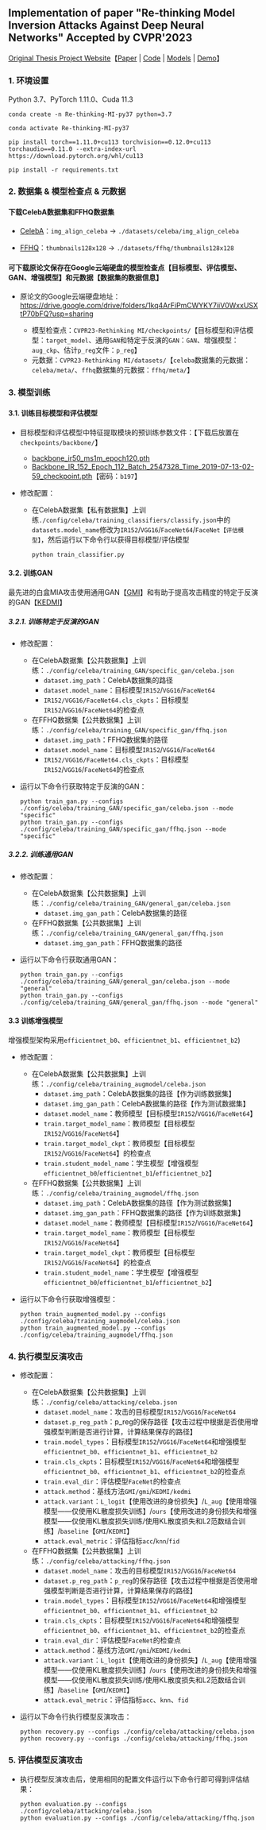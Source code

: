 ## Implementation of paper "Re-thinking Model Inversion Attacks Against Deep Neural Networks" Accepted by CVPR'2023
[Original Thesis Project Website](https://ngoc-nguyen-0.github.io/re-thinking_model_inversion_attacks/)【[Paper](https://arxiv.org/pdf/2304.01669.pdf) | [Code](https://openaccess.thecvf.com/content/CVPR2023/papers/Nguyen_Re-Thinking_Model_Inversion_Attacks_Against_Deep_Neural_Networks_CVPR_2023_paper.pdf) | [Models](https://drive.google.com/drive/folders/1kq4ArFiPmCWYKY7iiV0WxxUSXtP70bFQ) | [Demo](https://colab.research.google.com/drive/1k3ml6cRV0jBZyIKbu8CTBcbraSeNP3w1?usp=sharing)】
### 1. 环境设置
Python 3.7、PyTorch 1.11.0、Cuda 11.3
```
conda create -n Re-thinking-MI-py37 python=3.7

conda activate Re-thinking-MI-py37

pip install torch==1.11.0+cu113 torchvision==0.12.0+cu113 torchaudio==0.11.0 --extra-index-url https://download.pytorch.org/whl/cu113

pip install -r requirements.txt
```

### 2. 数据集 & 模型检查点 & 元数据

#### 下载CelebA数据集和FFHQ数据集
- [CelebA](https://mmlab.ie.cuhk.edu.hk/projects/CelebA.html)：`img_align_celeba` → `./datasets/celeba/img_align_celeba`

- [FFHQ](https://github.com/NVlabs/ffhq-dataset)：`thumbnails128x128` → `./datasets/ffhq/thumbnails128x128`

#### 可下载原论文保存在Google云端硬盘的模型检查点【目标模型、评估模型、GAN、增强模型】和元数据【数据集的数据信息】

- 原论文的Google云端硬盘地址：https://drive.google.com/drive/folders/1kq4ArFiPmCWYKY7iiV0WxxUSXtP70bFQ?usp=sharing

  - 模型检查点：`CVPR23-Rethinking MI/checkpoints/`【目标模型和评估模型：`target_model`、通用`GAN`和特定于反演的`GAN`：`GAN`、增强模型：`aug_ckp`、估计`p_reg`文件：`p_reg`】
  - 元数据：`CVPR23-Rethinking MI/datasets/`【`celeba`数据集的元数据：`celeba/meta/`、`ffhq`数据集的元数据：`ffhq/meta/`】

### 3. 模型训练

#### 3.1. 训练目标模型和评估模型

- 目标模型和评估模型中特征提取模块的预训练参数文件：【下载后放置在`checkpoints/backbone/`】
  - [backbone_ir50_ms1m_epoch120.pth](https://drive.google.com/drive/folders/1omzvXV_djVIW2A7I09DWMe9JR-9o_MYh)
  - [Backbone_IR_152_Epoch_112_Batch_2547328_Time_2019-07-13-02-59_checkpoint.pth](https://pan.baidu.com/s/1-9sFB3H1mL8bt2jH7EagtA#list/path=%2Fms1m-ir152)【密码：`b197`】

- 修改配置：
  - 在CelebA数据集【私有数据集】上训练`./config/celeba/training_classifiers/classify.json`中的`datasets.model_name`修改为`IR152`/`VGG16`/`FaceNet64`/`FaceNet【评估模型】`，然后运行以下命令行以获得目标模型/评估模型
  
      ```
      python train_classifier.py
      ```

#### 3.2. 训练GAN

最先进的白盒MIA攻击使用通用GAN【[GMI](https://openaccess.thecvf.com/content_CVPR_2020/papers/Zhang_The_Secret_Revealer_Generative_Model-Inversion_Attacks_Against_Deep_Neural_Networks_CVPR_2020_paper.pdf)】和有助于提高攻击精度的特定于反演的GAN【[KEDMI](https://openaccess.thecvf.com/content/ICCV2021/papers/Chen_Knowledge-Enriched_Distributional_Model_Inversion_Attacks_ICCV_2021_paper.pdf)】

##### 3.2.1. 训练特定于反演的GAN
* 修改配置：
  * 在CelebA数据集【公共数据集】上训练：`./config/celeba/training_GAN/specific_gan/celeba.json`
    * `dataset.img_path`：CelebA数据集的路径
    * `dataset.model_name`：目标模型`IR152`/`VGG16`/`FaceNet64`
    * `IR152/VGG16/FaceNet64.cls_ckpts`：目标模型`IR152`/`VGG16`/`FaceNet64`的检查点
  * 在FFHQ数据集【公共数据集】上训练：`./config/celeba/training_GAN/specific_gan/ffhq.json`
    * `dataset.img_path`：FFHQ数据集的路径
    * `dataset.model_name`：目标模型`IR152`/`VGG16`/`FaceNet64`
    * `IR152/VGG16/FaceNet64.cls_ckpts`：目标模型`IR152`/`VGG16`/`FaceNet64`的检查点
  
* 运行以下命令行获取特定于反演的GAN：
    ```
    python train_gan.py --configs ./config/celeba/training_GAN/specific_gan/celeba.json --mode "specific"
    python train_gan.py --configs ./config/celeba/training_GAN/specific_gan/ffhq.json --mode "specific"
    ```
  
##### 3.2.2. 训练通用GAN
* 修改配置：
  * 在CelebA数据集【公共数据集】上训练：`./config/celeba/training_GAN/general_gan/celeba.json`
    * `dataset.img_gan_path`：CelebA数据集的路径
  * 在FFHQ数据集【公共数据集】上训练：`./config/celeba/training_GAN/general_gan/ffhq.json`
    * `dataset.img_gan_path`：FFHQ数据集的路径
  
* 运行以下命令行获取通用GAN：
  ```
  python train_gan.py --configs ./config/celeba/training_GAN/general_gan/celeba.json --mode "general"
  python train_gan.py --configs ./config/celeba/training_GAN/general_gan/ffhq.json --mode "general"
  ```

#### 3.3 训练增强模型
增强模型架构采用`efficientnet_b0`、`efficientnet_b1`、`efficientnet_b2`) 
* 修改配置：
  * 在CelebA数据集【公共数据集】上训练：`./config/celeba/training_augmodel/celeba.json`
    * `dataset.img_path`：CelebA数据集的路径【作为训练数据集】
    * `dataset.img_gan_path`：CelebA数据集的路径【作为测试数据集】
    * `dataset.model_name`：教师模型【目标模型`IR152`/`VGG16`/`FaceNet64`】
    * `train.target_model_name`：教师模型【目标模型`IR152`/`VGG16`/`FaceNet64`】
    * `train.target_model_ckpt`：教师模型【目标模型`IR152`/`VGG16`/`FaceNet64`】的检查点
    * `train.student_model_name`：学生模型【增强模型`efficientnet_b0`/`efficientnet_b1`/`efficientnet_b2`】
  * 在FFHQ数据集【公共数据集】上训练：`./config/celeba/training_augmodel/ffhq.json`
    * `dataset.img_path`：CelebA数据集的路径【作为测试数据集】
    * `dataset.img_gan_path`：FFHQ数据集的路径【作为训练数据集】
    * `dataset.model_name`：教师模型【目标模型`IR152`/`VGG16`/`FaceNet64`】
    * `train.target_model_name`：教师模型【目标模型`IR152`/`VGG16`/`FaceNet64`】
    * `train.target_model_ckpt`：教师模型【目标模型`IR152`/`VGG16`/`FaceNet64`】的检查点
    * `train.student_model_name`：学生模型【增强模型`efficientnet_b0`/`efficientnet_b1`/`efficientnet_b2`】
  
* 运行以下命令行获取增强模型：
  ```
  python train_augmented_model.py --configs ./config/celeba/training_augmodel/celeba.json
  python train_augmented_model.py --configs ./config/celeba/training_augmodel/ffhq.json
  ```

### 4. 执行模型反演攻击

* 修改配置：
  * 在CelebA数据集【公共数据集】上训练：`./config/celeba/attacking/celeba.json`
    * `dataset.model_name`：攻击的目标模型`IR152`/`VGG16`/`FaceNet64`
    * `dataset.p_reg_path`：p_reg的保存路径【攻击过程中根据是否使用增强模型判断是否进行计算，计算结果保存的路径】
    * `train.model_types`：目标模型`IR152`/`VGG16`/`FaceNet64`和增强模型`efficientnet_b0`、`efficientnet_b1`、`efficientnet_b2`
    * `train.cls_ckpts`：目标模型`IR152`/`VGG16`/`FaceNet64`和增强模型`efficientnet_b0`、`efficientnet_b1`、`efficientnet_b2`的检查点
    * `train.eval_dir`：评估模型`FaceNet`的检查点
    * `attack.method`：基线方法`GMI/gmi`/`KEDMI/kedmi`
    * `attack.variant`：`L_logit`【使用改进的身份损失】/`L_aug`【使用增强模型——仅使用KL散度损失训练】/`ours`【使用改进的身份损失和增强模型——仅使用KL散度损失训练/使用KL散度损失和L2范数结合训练】/`baseline`【`GMI`/`KEDMI`】
    * `attack.eval_metric`：评估指标`acc`/`knn`/`fid`
  * 在FFHQ数据集【公共数据集】上训练：`./config/celeba/attacking/ffhq.json`
    * `dataset.model_name`：攻击的目标模型`IR152`/`VGG16`/`FaceNet64`
    * `dataset.p_reg_path`：`p_reg`的保存路径【攻击过程中根据是否使用增强模型判断是否进行计算，计算结果保存的路径】
    * `train.model_types`：目标模型`IR152`/`VGG16`/`FaceNet64`和增强模型`efficientnet_b0`、`efficientnet_b1`、`efficientnet_b2`
    * `train.cls_ckpts`：目标模型`IR152`/`VGG16`/`FaceNet64`和增强模型`efficientnet_b0`、`efficientnet_b1`、`efficientnet_b2`的检查点
    * `train.eval_dir`：评估模型`FaceNet`的检查点
    * `attack.method`：基线方法`GMI/gmi`/`KEDMI/kedmi`
    * `attack.variant`：`L_logit`【使用改进的身份损失】/`L_aug`【使用增强模型——仅使用KL散度损失训练】/`ours`【使用改进的身份损失和增强模型——仅使用KL散度损失训练/使用KL散度损失和L2范数结合训练】/`baseline`【`GMI`/`KEDMI`】
    * `attack.eval_metric`：评估指标`acc`、`knn`、`fid`

* 运行以下命令行执行模型反演攻击：
  ```
  python recovery.py --configs ./config/celeba/attacking/celeba.json
  python recovery.py --configs ./config/celeba/attacking/ffhq.json
  ```

### 5. 评估模型反演攻击

* 执行模型反演攻击后，使用相同的配置文件运行以下命令行即可得到评估结果：
  ```
  python evaluation.py --configs ./config/celeba/attacking/celeba.json
  python evaluation.py --configs ./config/celeba/attacking/ffhq.json
  ```